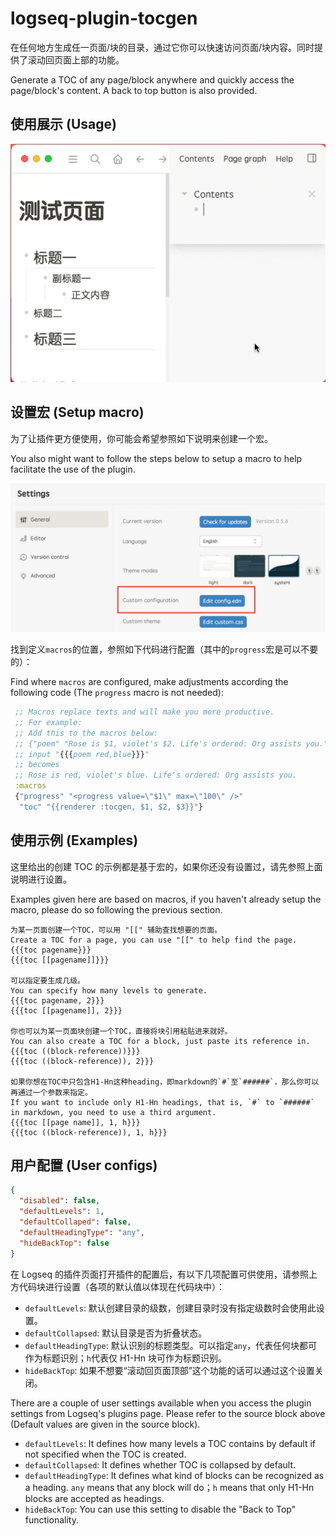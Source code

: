 # logseq-plugin-tocgen

在任何地方生成任一页面/块的目录，通过它你可以快速访问页面/块内容。同时提供了滚动回页面上部的功能。

Generate a TOC of any page/block anywhere and quickly access the page/block's content. A back to top button is also provided.

## 使用展示 (Usage)

![demo](./demo.gif)

## 设置宏 (Setup macro)

为了让插件更方便使用，你可能会希望参照如下说明来创建一个宏。

You also might want to follow the steps below to setup a macro to help facilitate the use of the plugin.

![open config.edn](./open_config_edn.jpg)

找到定义`macros`的位置，参照如下代码进行配置（其中的`progress`宏是可以不要的）：

Find where `macros` are configured, make adjustments according the following code (The `progress` macro is not needed):

```clojure
 ;; Macros replace texts and will make you more productive.
 ;; For example:
 ;; Add this to the macros below:
 ;; {"poem" "Rose is $1, violet's $2. Life's ordered: Org assists you."}
 ;; input "{{{poem red,blue}}}"
 ;; becomes
 ;; Rose is red, violet's blue. Life's ordered: Org assists you.
 :macros
 {"progress" "<progress value=\"$1\" max=\"100\" />"
  "toc" "{{renderer :tocgen, $1, $2, $3}}"}
```

## 使用示例 (Examples)

这里给出的创建 TOC 的示例都是基于宏的，如果你还没有设置过，请先参照上面说明进行设置。

Examples given here are based on macros, if you haven't already setup the macro, please do so following the previous section.

```
为某一页面创建一个TOC，可以用 "[[" 辅助查找想要的页面。
Create a TOC for a page, you can use "[[" to help find the page.
{{{toc pagename}}}
{{{toc [[pagename]]}}}

可以指定要生成几级。
You can specify how many levels to generate.
{{{toc pagename, 2}}}
{{{toc [[pagename]], 2}}}

你也可以为某一页面块创建一个TOC，直接将块引用粘贴进来就好。
You can also create a TOC for a block, just paste its reference in.
{{{toc ((block-reference))}}}
{{{toc ((block-reference)), 2}}}

如果你想在TOC中只包含H1-Hn这种heading，即markdown的`#`至`######`，那么你可以再通过一个参数来指定。
If you want to include only H1-Hn headings, that is, `#` to `######` in markdown, you need to use a third argument.
{{{toc [[page name]], 1, h}}}
{{{toc ((block-reference)), 1, h}}}
```

## 用户配置 (User configs)

```json
{
  "disabled": false,
  "defaultLevels": 1,
  "defaultCollaped": false,
  "defaultHeadingType": "any",
  "hideBackTop": false
}
```

在 Logseq 的插件页面打开插件的配置后，有以下几项配置可供使用，请参照上方代码块进行设置（各项的默认值以体现在代码块中）：

- `defaultLevels`: 默认创建目录的级数，创建目录时没有指定级数时会使用此设置。
- `defaultCollapsed`: 默认目录是否为折叠状态。
- `defaultHeadingType`: 默认识别的标题类型。可以指定`any`，代表任何块都可作为标题识别；`h`代表仅 H1-Hn 块可作为标题识别。
- `hideBackTop`: 如果不想要“滚动回页面顶部”这个功能的话可以通过这个设置关闭。

There are a couple of user settings available when you access the plugin settings from Logseq's plugins page. Please refer to the source block above (Default values are given in the source block).

- `defaultLevels`: It defines how many levels a TOC contains by default if not specified when the TOC is created.
- `defaultCollapsed`: It defines whether TOC is collapsed by default.
- `defaultHeadingType`: It defines what kind of blocks can be recognized as a heading. `any` means that any block will do；`h` means that only H1-Hn blocks are accepted as headings.
- `hideBackTop`: You can use this setting to disable the "Back to Top" functionality.
